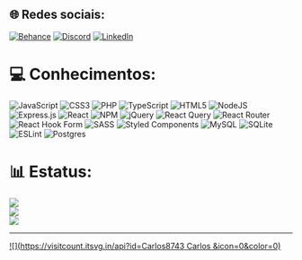 ## 🌐 Redes sociais:
[![Behance](https://img.shields.io/badge/Behance-1769ff?logo=behance&logoColor=white)](https://behance.net/Carlos8743) [![Discord](https://img.shields.io/badge/Discord-%237289DA.svg?logo=discord&logoColor=white)](https://discord.gg/carlos_24677) [![LinkedIn](https://img.shields.io/badge/LinkedIn-%230077B5.svg?logo=linkedin&logoColor=white)](https://linkedin.com/in/www.linkedin.com/in/carlos-manuel-costa-lourenço-2b691228a) 

# 💻 Conhecimentos:
![JavaScript](https://img.shields.io/badge/javascript-%23323330.svg?style=for-the-badge&logo=javascript&logoColor=%23F7DF1E) ![CSS3](https://img.shields.io/badge/css3-%231572B6.svg?style=for-the-badge&logo=css3&logoColor=white) ![PHP](https://img.shields.io/badge/php-%23777BB4.svg?style=for-the-badge&logo=php&logoColor=white) ![TypeScript](https://img.shields.io/badge/typescript-%23007ACC.svg?style=for-the-badge&logo=typescript&logoColor=white) ![HTML5](https://img.shields.io/badge/html5-%23E34F26.svg?style=for-the-badge&logo=html5&logoColor=white) ![NodeJS](https://img.shields.io/badge/node.js-6DA55F?style=for-the-badge&logo=node.js&logoColor=white) ![Express.js](https://img.shields.io/badge/express.js-%23404d59.svg?style=for-the-badge&logo=express&logoColor=%2361DAFB) ![React](https://img.shields.io/badge/react-%2320232a.svg?style=for-the-badge&logo=react&logoColor=%2361DAFB) ![NPM](https://img.shields.io/badge/NPM-%23CB3837.svg?style=for-the-badge&logo=npm&logoColor=white) ![jQuery](https://img.shields.io/badge/jquery-%230769AD.svg?style=for-the-badge&logo=jquery&logoColor=white) ![React Query](https://img.shields.io/badge/-React%20Query-FF4154?style=for-the-badge&logo=react%20query&logoColor=white) ![React Router](https://img.shields.io/badge/React_Router-CA4245?style=for-the-badge&logo=react-router&logoColor=white) ![React Hook Form](https://img.shields.io/badge/React%20Hook%20Form-%23EC5990.svg?style=for-the-badge&logo=reacthookform&logoColor=white) ![SASS](https://img.shields.io/badge/SASS-hotpink.svg?style=for-the-badge&logo=SASS&logoColor=white) ![Styled Components](https://img.shields.io/badge/styled--components-DB7093?style=for-the-badge&logo=styled-components&logoColor=white) ![MySQL](https://img.shields.io/badge/mysql-%2300000f.svg?style=for-the-badge&logo=mysql&logoColor=white) ![SQLite](https://img.shields.io/badge/sqlite-%2307405e.svg?style=for-the-badge&logo=sqlite&logoColor=white) ![ESLint](https://img.shields.io/badge/ESLint-4B3263?style=for-the-badge&logo=eslint&logoColor=white) ![Postgres](https://img.shields.io/badge/postgres-%23316192.svg?style=for-the-badge&logo=postgresql&logoColor=white)
# 📊 Estatus:
![](https://github-readme-stats.vercel.app/api?username=Carlos8743&theme=dark&hide_border=false&include_all_commits=false&count_private=false)<br/>
![](https://github-readme-streak-stats.herokuapp.com/?user=Carlos8743&theme=dark&hide_border=false)<br/>
![](https://github-readme-stats.vercel.app/api/top-langs/?username=Carlos8743&theme=dark&hide_border=false&include_all_commits=false&count_private=false&layout=compact)

---
[![](https://visitcount.itsvg.in/api?id=Carlos8743 Carlos &icon=0&color=0)](https://visitcount.itsvg.in)
